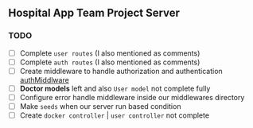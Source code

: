 ## Hospital App Team Project Server

### TODO

- [ ] Complete `user routes` (I also mentioned as comments)
- [ ] Complete `auth routes` (I also mentioned as comments)
- [ ] Create middleware to handle authorization and authentication
      [authMiddlware](./middlewares/authMiddleware.js)
- [ ] **Doctor models** left and also `User model` not complete fully
- [ ] Configure error handle middleware inside our middlewares directory
- [ ] Make `seeds` when our server run based condition
- [ ] Create `docker controller` | `user controller` not complete

